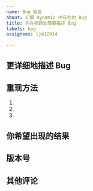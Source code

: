 ```yaml
---
name: Bug 报告
about: 汇报 Dynamic 中存在的 Bug
title: 先在标题处简要描述 Bug
labels: bug
assignees: ljm12914

---
```


## 更详细地描述 Bug

## 重现方法
1. 
2. 
3. 

## 你希望出现的结果

## 版本号

## 其他评论
